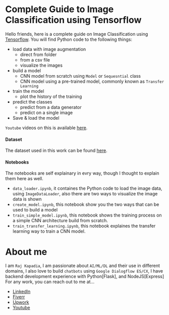 # Complete Guide to Image Classification using Tensorflow

Hello friends, here is a complete guide on Image Classification using [Tensorflow](https://www.tensorflow.org/api_docs/python/tf). You will find Python code to the following things:

* load data with image augmentation
    - direct from folder
    - from a csv file
    - visualize the images
* build a model
    - CNN model from scratch using `Model` or `Sequesntial` class
    - CNN model using a pre-trained model, commonly known as `Transfer Learning`
* train the model
    - plot the history of the training
* predict the classes
    - predict from a data generator
    - predict on a single image
* Save & load the model

`Youtube` videos on this is available [here]().

#### Dataset
The dataset used in this work can be found [here](https://www.kaggle.com/datasets/puneet6060/intel-image-classification).

#### Notebooks
The notebooks are self explainary in evry way, though I thought to explain them here as well.

* `data_loader.ipynb`, it containes the Python code to load the image data, using `ImageDataLoader`, also there are two ways to visualize the image data is shown
* `create_model.ipynb`, this notebook show you the two ways that can be used to build a model
* `train_simple_model.ipynb`, this notebook shows the training process on a simple CNN architecture build from scratch.
* `train_transfer_learning.ipynb`, this notebook explaines the transfer learning way to train a CNN model.

# About me
I am `Raj Kapadia`, I am passionate about `AI/ML/DL` and their use in different domains, I also love to build `chatbots` using `Google Dialogflow ES/CX`, I have backend development experience with Python[Flask], and NodeJS[Express] For any work, you can reach out to me at...

* [LinkedIn](https://www.linkedin.com/in/rajkkapadia/)
* [Fiverr](https://www.fiverr.com/rajkkapadia​)
* [Upwork](https://www.upwork.com/freelancers/~0176aeacfcff7f1fc2)
* [Youtube](https://www.youtube.com/channel/UCOT01XvBSj12xQsANtTeAcQ)
